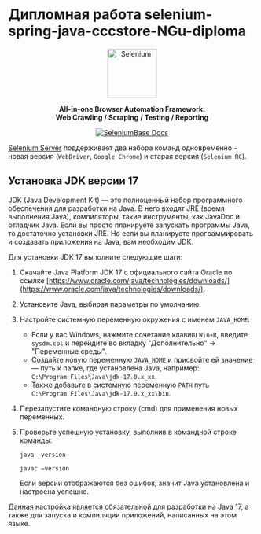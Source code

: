 # Дипломная работа selenium-spring-java-cccstore-NGu-diploma

<p align="center"><a href="https://selenium.dev"><img src="https://selenium.dev/images/selenium_logo_square_green.png" width="100" alt="Selenium"/></a></p>

<p align="center"><b>All-in-one Browser Automation Framework:<br />Web Crawling / Scraping / Testing / Reporting</b></p>

<p align="center"><a href="https://www.selenium.dev/"><img src="https://img.shields.io/badge/docs-selenium.dev-11BBAA.svg" alt="SeleniumBase Docs"/></a></p>

[Selenium Server](https://www.selenium.dev/downloads/) поддерживает два набора команд одновременно - новая версия (`WebDriver`, `Google Chrome`) и старая версия (`Selenium RC`).

## Установка JDK версии 17

JDK (Java Development Kit) — это полноценный набор программного обеспечения для разработки на Java. В него входят JRE (время выполнения Java), компиляторы, такие инструменты, как JavaDoc и отладчик Java. Если вы просто планируете запускать программы Java, то достаточно установки JRE. Но если вы планируете программировать и создавать приложения на Java, вам необходим JDK.

Для установки JDK 17 выполните следующие шаги:

1. Скачайте Java Platform JDK 17 с официального сайта Oracle по ссылке [https://www.oracle.com/java/technologies/downloads/](https://www.oracle.com/java/technologies/downloads/).

2. Установите Java, выбирая параметры по умолчанию.

3. Настройте системную переменную окружения с именем `JAVA_HOME`:
   - Если у вас Windows, нажмите сочетание клавиш `Win+R`, введите `sysdm.cpl` и перейдите во вкладку "Дополнительно" → "Переменные среды".
   - Создайте новую переменную `JAVA_HOME` и присвойте ей значение — путь к папке, где установлена Java, например:  
   `C:\Program Files\Java\jdk-17.0.x_xx`.
   - Также добавьте в системную переменную `PATH` путь  
   `C:\Program Files\Java\jdk-17.0.x_xx\bin`.

4. Перезапустите командную строку (cmd) для применения новых переменных.

5. Проверьте успешную установку, выполнив в командной строке команды:  
   ```
   java –version
   ```
   ```
   javac –version
   ```
   Если версии отображаются без ошибок, значит Java установлена и настроена успешно.

Данная настройка является обязательной для разработки на Java 17, а также для запуска и компиляции приложений, написанных на этом языке.
